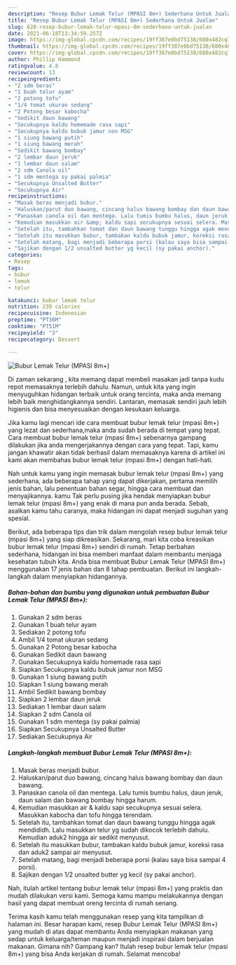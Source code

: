 ```yaml
---
description: "Resep Bubur Lemak Telur (MPASI 8m+) Sederhana Untuk Jualan"
title: "Resep Bubur Lemak Telur (MPASI 8m+) Sederhana Untuk Jualan"
slug: 628-resep-bubur-lemak-telur-mpasi-8m-sederhana-untuk-jualan
date: 2021-06-18T13:34:59.257Z
image: https://img-global.cpcdn.com/recipes/19ff387e0bd75138/680x482cq70/bubur-lemak-telur-mpasi-8m-foto-resep-utama.jpg
thumbnail: https://img-global.cpcdn.com/recipes/19ff387e0bd75138/680x482cq70/bubur-lemak-telur-mpasi-8m-foto-resep-utama.jpg
cover: https://img-global.cpcdn.com/recipes/19ff387e0bd75138/680x482cq70/bubur-lemak-telur-mpasi-8m-foto-resep-utama.jpg
author: Phillip Hammond
ratingvalue: 4.8
reviewcount: 13
recipeingredient:
- "2 sdm beras"
- "1 buah telur ayam"
- "2 potong tofu"
- "1/4 tomat ukuran sedang"
- "2 Potong besar kabocha"
- "Sedikit daun bawang"
- "Secukupnya kaldu homemade rasa sapi"
- "Secukupnya kaldu bubuk jamur non MSG"
- "1 siung bawang putih"
- "1 siung bawang merah"
- "Sedikit bawang bombay"
- "2 lembar daun jeruk"
- "1 lembar daun salam"
- "2 sdm Canola oil"
- "1 sdm mentega sy pakai palmia"
- "Secukupnya Unsalted Butter"
- "Secukupnya Air"
recipeinstructions:
- "Masak beras menjadi bubur."
- "Haluskan/parut duo bawang, cincang halus bawang bombay dan daun bawang."
- "Panaskan canola oil dan mentega. Lalu tumis bumbu halus, daun jeruk, daun salam dan bawang bombay hingga harum."
- "Kemudian masukkan air &amp; kaldu sapi secukupnya sesuai selera. Masukkan kabocha dan tofu hingga terendam."
- "Setelah itu, tambahkan tomat dan daun bawang tunggu hingga agak mendididh. Lalu masukkan telur yg sudah dikocok terlebih dahulu. Kemudian aduk2 hingga air sedikit menyusut."
- "Setelah itu masukkan bubur, tambakan kaldu bubuk jamur, koreksi rasa dan aduk2 sampai air menyusut."
- "Setelah matang, bagi menjadi beberapa porsi (kalau saya bisa sampai 4 porsi)."
- "Sajikan dengan 1/2 unsalted butter yg kecil (sy pakai anchor)."
categories:
- Resep
tags:
- bubur
- lemak
- telur

katakunci: bubur lemak telur 
nutrition: 239 calories
recipecuisine: Indonesian
preptime: "PT36M"
cooktime: "PT51M"
recipeyield: "3"
recipecategory: Dessert

---
```



![Bubur Lemak Telur (MPASI 8m+)](https://img-global.cpcdn.com/recipes/19ff387e0bd75138/680x482cq70/bubur-lemak-telur-mpasi-8m-foto-resep-utama.jpg)

Di zaman  sekarang , kita memang dapat membeli masakan jadi tanpa kudu repot memasaknya terlebih dahulu. Namun, untuk kita yang ingin menyuguhkan hidangan terbaik untuk orang tercinta, maka anda memang lebih baik menghidangkannya sendiri. Lantaran, memasak sendiri jauh lebih higienis dan bisa menyesuaikan dengan kesukaan keluarga.

Jika kamu lagi mencari ide cara membuat bubur lemak telur (mpasi 8m+) yang lezat dan sederhana,maka anda sudah berada di tempat yang tepat. Cara membuat bubur lemak telur (mpasi 8m+)  sebenarnya gampang dilakukan jika anda mengerjakannya dengan cara yang tepat. Tapi, kamu jangan khawatir akan tidak berhasil dalam memasaknya 
karena di artikel ini kami akan membahas bubur lemak telur (mpasi 8m+) dengan hati-hati.  



Nah untuk kamu yang ingin memasak bubur lemak telur (mpasi 8m+) yang sederhana, ada beberapa tahap yang dapat dikerjakan, pertama memilih jenis bahan, lalu penentuan bahan segar, hingga cara membuat dan menyajikannya. kamu Tak perlu pusing jika hendak menyiapkan bubur lemak telur (mpasi 8m+) yang enak di mana pun anda berada. Sebab, asalkan kamu  tahu caranya, maka hidangan ini dapat menjadi suguhan yang spesial.

Berikut, ada beberapa tips dan trik dalam mengolah resep bubur lemak telur (mpasi 8m+) yang siap dikreasikan. Sekarang, mari kita coba kreasikan bubur lemak telur (mpasi 8m+) sendiri di rumah. Tetap berbahan sederhana, hidangan ini bisa memberi manfaat dalam membantu menjaga kesehatan tubuh kita. Anda bisa membuat Bubur Lemak Telur (MPASI 8m+) menggunakan 17 jenis bahan dan 8 tahap pembuatan. Berikut ini langkah-langkah dalam menyiapkan hidangannya.

<!--inarticleads1-->

##### Bahan-bahan dan bumbu yang digunakan untuk pembuatan Bubur Lemak Telur (MPASI 8m+):

1. Gunakan 2 sdm beras
1. Gunakan 1 buah telur ayam
1. Sediakan 2 potong tofu
1. Ambil 1/4 tomat ukuran sedang
1. Gunakan 2 Potong besar kabocha
1. Gunakan Sedikit daun bawang
1. Gunakan Secukupnya kaldu homemade rasa sapi
1. Siapkan Secukupnya kaldu bubuk jamur non MSG
1. Gunakan 1 siung bawang putih
1. Siapkan 1 siung bawang merah
1. Ambil Sedikit bawang bombay
1. Siapkan 2 lembar daun jeruk
1. Sediakan 1 lembar daun salam
1. Siapkan 2 sdm Canola oil
1. Gunakan 1 sdm mentega (sy pakai palmia)
1. Siapkan Secukupnya Unsalted Butter
1. Sediakan Secukupnya Air




<!--inarticleads2-->

##### Langkah-langkah membuat Bubur Lemak Telur (MPASI 8m+):

1. Masak beras menjadi bubur.
1. Haluskan/parut duo bawang, cincang halus bawang bombay dan daun bawang.
1. Panaskan canola oil dan mentega. Lalu tumis bumbu halus, daun jeruk, daun salam dan bawang bombay hingga harum.
1. Kemudian masukkan air &amp; kaldu sapi secukupnya sesuai selera. Masukkan kabocha dan tofu hingga terendam.
1. Setelah itu, tambahkan tomat dan daun bawang tunggu hingga agak mendididh. Lalu masukkan telur yg sudah dikocok terlebih dahulu. Kemudian aduk2 hingga air sedikit menyusut.
1. Setelah itu masukkan bubur, tambakan kaldu bubuk jamur, koreksi rasa dan aduk2 sampai air menyusut.
1. Setelah matang, bagi menjadi beberapa porsi (kalau saya bisa sampai 4 porsi).
1. Sajikan dengan 1/2 unsalted butter yg kecil (sy pakai anchor).




Nah, itulah artikel tentang  bubur lemak telur (mpasi 8m+)  yang praktis dan mudah dilakukan versi kami. Semoga kamu mampu melakukannya dengan hasil yang dapat membuat oreng tercinta di rumah senang. 

Terima kasih kamu telah menggunakan resep yang kita tampilkan di halaman ini. Besar harapan kami, resep  Bubur Lemak Telur (MPASI 8m+) yang mudah di atas dapat membantu Anda menyiapkan makanan yang sedap untuk keluarga/teman maupun menjadi inspirasi dalam berjualan makanan. Gimana nih? Gampang kan? Itulah resep bubur lemak telur (mpasi 8m+) yang bisa Anda kerjakan di rumah. Selamat mencoba!

